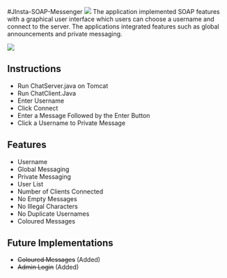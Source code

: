 #JInsta-SOAP-Messenger
<img src="http://s23.postimg.org/am3lts2sn/icon.png?noCache=1437650786"/> 
The application implemented SOAP features with a graphical user interface which users can choose a username and connect to the server. The applications integrated features such as global announcements and private messaging.


<img src="http://i.imgur.com/3wPfcUI.png"/>

Instructions
------------------------------------
- Run ChatServer.java on Tomcat
- Run ChatClient.Java
- Enter Username
- Click Connect
- Enter a Message Followed by the Enter Button
- Click a Username to Private Message

Features
------------------------------------
- Username
- Global Messaging
- Private Messaging
- User List
- Number of Clients Connected
- No Empty Messages
- No Illegal Characters
- No Duplicate Usernames
- Coloured Messages

Future Implementations
------------------------------------
- ~~Coloured Messages~~ (Added)
- ~~Admin Login~~ (Added)
